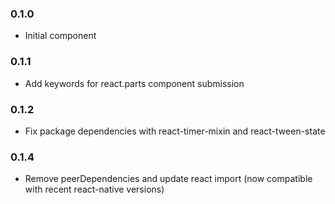 ### 0.1.0
- Initial component

### 0.1.1
- Add keywords for react.parts component submission

### 0.1.2
- Fix package dependencies with react-timer-mixin and react-tween-state

### 0.1.4
- Remove peerDependencies and update react import (now compatible with recent react-native versions)
